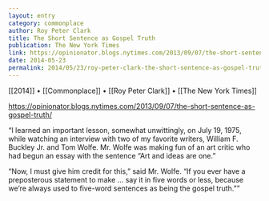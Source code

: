 ```yaml
---
layout: entry
category: commonplace
author: Roy Peter Clark
title: The Short Sentence as Gospel Truth
publication: The New York Times
link: https://opinionator.blogs.nytimes.com/2013/09/07/the-short-sentence-as-gospel-truth/
date: 2014-05-23
permalink: 2014/05/23/roy-peter-clark-the-short-sentence-as-gospel-truth
---
```


[[2014]] • [[Commonplace]] • [[Roy Peter Clark]] • [[The New York Times]]

https://opinionator.blogs.nytimes.com/2013/09/07/the-short-sentence-as-gospel-truth/

“I learned an important lesson, somewhat unwittingly, on July 19, 1975, while watching an interview with two of my favorite writers, William F. Buckley Jr. and Tom Wolfe. Mr. Wolfe was making fun of an art critic who had begun an essay with the sentence “Art and ideas are one.”

“Now, I must give him credit for this,” said Mr. Wolfe. “If you ever have a preposterous statement to make … say it in five words or less, because we’re always used to five-word sentences as being the gospel truth.””